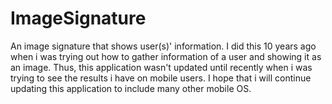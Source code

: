 ImageSignature
==============

An image signature that shows user(s)' information. I did this 10 years ago when i was trying out how to gather information of a user and showing it as an image.
Thus, this application wasn't updated until recently when i was trying to see the results i have on mobile users.
I hope that i will continue updating this application to include many other mobile OS.
